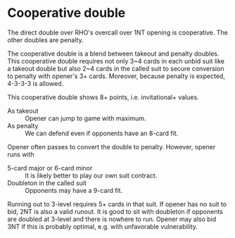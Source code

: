 Cooperative double
==================
The direct double over RHO's overcall over 1NT opening is cooperative.  The other
doubles are penalty.

The cooperative double is a blend between takeout and penalty doubles.  This
cooperative double requires not only 3~4 cards in each unbid suit like a takeout
double but also 2~4 cards in the called suit to secure conversion to penalty
with opener's 3+ cards.  Moreover, because penalty is expected, 4-3-3-3 is
allowed.

This cooperative double shows 8+ points, i.e. invitational+ values.

<dl>
  <dt>As takeout</dt>
  <dd>Opener can jump to game with maximum.</dd>

  <dt>As penalty</dt>
  <dd>We can defend even if opponents have an 8-card fit.</dd>
</dl>

Opener often passes to convert the double to penalty.  However, opener runs
with

<dl>
  <dt>5-card major or 6-card minor</dt>
  <dd>It is likely better to play our own suit contract.</dd>

  <dt>Doubleton in the called suit</dt>
  <dd>Opponents may have a 9-card fit.</dd>
</dl>

Running out to 3-level requires 5+ cards in that suit.  If opener has no suit
to bid, 2NT is also a valid runout.   It is good to sit with doubleton if
opponents are doubled at 3-level and there is nowhere to run.  Opener may also
bid 3NT if this is probably optimal, e.g. with unfavorable vulnerability.
